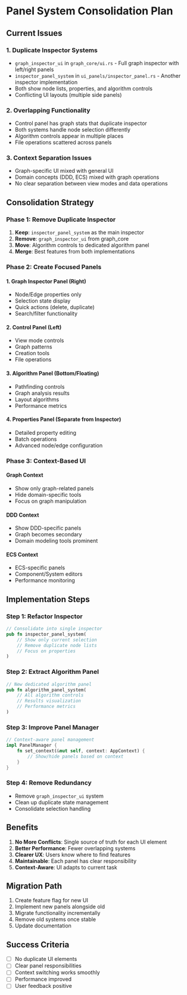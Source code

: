 # Panel System Consolidation Plan

## Current Issues

### 1. Duplicate Inspector Systems
- `graph_inspector_ui` in `graph_core/ui.rs` - Full graph inspector with left/right panels
- `inspector_panel_system` in `ui_panels/inspector_panel.rs` - Another inspector implementation
- Both show node lists, properties, and algorithm controls
- Conflicting UI layouts (multiple side panels)

### 2. Overlapping Functionality
- Control panel has graph stats that duplicate inspector
- Both systems handle node selection differently
- Algorithm controls appear in multiple places
- File operations scattered across panels

### 3. Context Separation Issues
- Graph-specific UI mixed with general UI
- Domain concepts (DDD, ECS) mixed with graph operations
- No clear separation between view modes and data operations

## Consolidation Strategy

### Phase 1: Remove Duplicate Inspector
1. **Keep**: `inspector_panel_system` as the main inspector
2. **Remove**: `graph_inspector_ui` from graph_core
3. **Move**: Algorithm controls to dedicated algorithm panel
4. **Merge**: Best features from both implementations

### Phase 2: Create Focused Panels

#### 1. Graph Inspector Panel (Right)
- Node/Edge properties only
- Selection state display
- Quick actions (delete, duplicate)
- Search/filter functionality

#### 2. Control Panel (Left)
- View mode controls
- Graph patterns
- Creation tools
- File operations

#### 3. Algorithm Panel (Bottom/Floating)
- Pathfinding controls
- Graph analysis results
- Layout algorithms
- Performance metrics

#### 4. Properties Panel (Separate from Inspector)
- Detailed property editing
- Batch operations
- Advanced node/edge configuration

### Phase 3: Context-Based UI

#### Graph Context
- Show only graph-related panels
- Hide domain-specific tools
- Focus on graph manipulation

#### DDD Context
- Show DDD-specific panels
- Graph becomes secondary
- Domain modeling tools prominent

#### ECS Context
- ECS-specific panels
- Component/System editors
- Performance monitoring

## Implementation Steps

### Step 1: Refactor Inspector
```rust
// Consolidate into single inspector
pub fn inspector_panel_system(
    // Show only current selection
    // Remove duplicate node lists
    // Focus on properties
)
```

### Step 2: Extract Algorithm Panel
```rust
// New dedicated algorithm panel
pub fn algorithm_panel_system(
    // All algorithm controls
    // Results visualization
    // Performance metrics
)
```

### Step 3: Improve Panel Manager
```rust
// Context-aware panel management
impl PanelManager {
    fn set_context(&mut self, context: AppContext) {
        // Show/hide panels based on context
    }
}
```

### Step 4: Remove Redundancy
- Remove `graph_inspector_ui` system
- Clean up duplicate state management
- Consolidate selection handling

## Benefits

1. **No More Conflicts**: Single source of truth for each UI element
2. **Better Performance**: Fewer overlapping systems
3. **Clearer UX**: Users know where to find features
4. **Maintainable**: Each panel has clear responsibility
5. **Context-Aware**: UI adapts to current task

## Migration Path

1. Create feature flag for new UI
2. Implement new panels alongside old
3. Migrate functionality incrementally
4. Remove old systems once stable
5. Update documentation

## Success Criteria

- [ ] No duplicate UI elements
- [ ] Clear panel responsibilities
- [ ] Context switching works smoothly
- [ ] Performance improved
- [ ] User feedback positive
